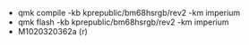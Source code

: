 * qmk compile -kb kprepublic/bm68hsrgb/rev2 -km imperium
* qmk flash -kb kprepublic/bm68hsrgb/rev2 -km imperium
* M1020320362a (r)